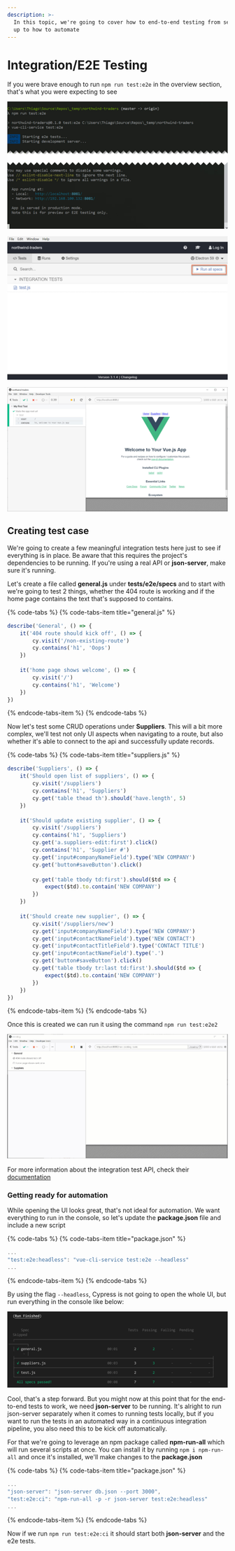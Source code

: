 ```yaml
---
description: >-
  In this topic, we're going to cover how to end-to-end testing from setting it
  up to how to automate
---
```


# Integration/E2E Testing

If you were brave enough to run `npm run test:e2e` in the overview section, that's what you were expecting to see

![](../.gitbook/assets/e2e-test-run.jpg)

![](../.gitbook/assets/e2e-test-run-1.jpg)

![](../.gitbook/assets/e2e-test-run-2.jpg)

## Creating test case

We're going to create a few meaningful integration tests here just to see if everything is in place. Be aware that this requires the project's dependencies to be running. If you're using a real API or **json-server**, make sure it's running.

Let's create a file called **general.js** under **tests/e2e/specs** and to start with we're going to test 2 things, whether the 404 route is working and if the home page contains the text that's supposed to contains.

{% code-tabs %}
{% code-tabs-item title="general.js" %}
```javascript
describe('General', () => {
    it('404 route should kick off', () => {
        cy.visit('/non-existing-route')
        cy.contains('h1', 'Oops')
    })

    it('home page shows welcome', () => {
        cy.visit('/')
        cy.contains('h1', 'Welcome')
    })
})
```
{% endcode-tabs-item %}
{% endcode-tabs %}

Now let's test some CRUD operations under **Suppliers**. This will a bit more complex, we'll test not only UI aspects when navigating to a route, but also whether it's able to connect to the api and successfully update records.

{% code-tabs %}
{% code-tabs-item title="suppliers.js" %}
```javascript
describe('Suppliers', () => {
    it('Should open list of suppliers', () => {
        cy.visit('/suppliers')
        cy.contains('h1', 'Suppliers')
        cy.get('table thead th').should('have.length', 5)
    })

    it('Should update existing supplier', () => {
        cy.visit('/suppliers')
        cy.contains('h1', 'Suppliers')
        cy.get('a.suppliers-edit:first').click()
        cy.contains('h1', 'Supplier #')
        cy.get('input#companyNameField').type('NEW COMPANY')
        cy.get('button#saveButton').click()

        cy.get('table tbody td:first').should($td => {
            expect($td).to.contain('NEW COMPANY')
        })
    })

    it('Should create new supplier', () => {
        cy.visit('/suppliers/new')
        cy.get('input#companyNameField').type('NEW COMPANY')
        cy.get('input#contactNameField').type('NEW CONTACT')
        cy.get('input#contactTitleField').type('CONTACT TITLE')
        cy.get('input#contactNameField').type('.')
        cy.get('button#saveButton').click()
        cy.get('table tbody tr:last td:first').should($td => {
            expect($td).to.contain('NEW COMPANY')
        })
    })
})
```
{% endcode-tabs-item %}
{% endcode-tabs %}

Once this is created we can run it using the command `npm run test:e2e2`

![](../.gitbook/assets/e2e-testing-run.gif)

For more information about the integration test API, check their [documentation](https://docs.cypress.io/api/introduction/api.html)

### Getting ready for automation

While opening the UI looks great, that's not ideal for automation. We want everything to run in the console, so let's update the **package.json** file and include a new script

{% code-tabs %}
{% code-tabs-item title="package.json" %}
```javascript
...
"test:e2e:headless": "vue-cli-service test:e2e --headless"
...
```
{% endcode-tabs-item %}
{% endcode-tabs %}

By using the flag `--headless`, Cypress is not going to open the whole UI, but run everything in the console like below:

![](../.gitbook/assets/cypress-headless.png)

Cool, that's a step forward. But you might now at this point that for the end-to-end tests to work, we need **json-server** to be running. It's alright to run json-server separately when it comes to running tests locally, but if you want to run the tests in an automated way in a continuous integration pipeline, you also need this to be kick off automatically.

For that we're going to leverage an npm package called **npm-run-all** which will run several scripts at once. You can install it by running `npm i npm-run-all` and once it's installed, we'll make changes to the **package.json**

{% code-tabs %}
{% code-tabs-item title="package.json" %}
```javascript
...
"json-server": "json-server db.json --port 3000",
"test:e2e:ci": "npm-run-all -p -r json-server test:e2e:headless"
...
```
{% endcode-tabs-item %}
{% endcode-tabs %}

Now if we run `npm run test:e2e:ci` it should start both **json-server** and the e2e tests.

